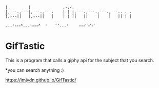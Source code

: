                                                            
    |         |              ,-.-.                         
    |,---.,---|,---.,---.    | | |,---.,---.,---.,---.. . .
    |,---||   |,---||   |    | | ||   ||    |    |   || | |
`---'`---^`---'`---^`   '    ` ' '`---'`    `    `---'`-'-'

# GifTastic

This is a program that calls a giphy api for the subject that you search.

*you can search anything :)

https://imjvdn.github.io/GifTastic/
